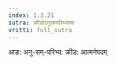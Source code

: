 ```yaml
---
index: 1.3.21
sutra: क्रीडोऽनुसम्परिभ्यश्च
vritti: full_sutra
---
```


आङ: अनु-सम्-परिभ्य: क्रीड: आत्मनेपदम्